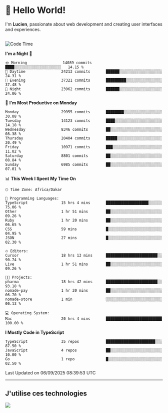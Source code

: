 # 👋 Hello World!

I'm **Lucien**, passionate about web development and creating user interfaces and experiences.

##

<!--START_SECTION:waka-->
![Code Time](http://img.shields.io/badge/Code%20Time-3%2C657%20hrs%2023%20mins-blue)

**I'm a Night 🦉** 

```text
🌞 Morning                14089 commits       ████░░░░░░░░░░░░░░░░░░░░░   14.15 % 
🌆 Daytime                24213 commits       ██████░░░░░░░░░░░░░░░░░░░   24.31 % 
🌃 Evening                37321 commits       █████████░░░░░░░░░░░░░░░░   37.48 % 
🌙 Night                  23962 commits       ██████░░░░░░░░░░░░░░░░░░░   24.06 % 
```
📅 **I'm Most Productive on Monday** 

```text
Monday                   29955 commits       ████████░░░░░░░░░░░░░░░░░   30.08 % 
Tuesday                  14123 commits       ████░░░░░░░░░░░░░░░░░░░░░   14.18 % 
Wednesday                8346 commits        ██░░░░░░░░░░░░░░░░░░░░░░░   08.38 % 
Thursday                 20404 commits       █████░░░░░░░░░░░░░░░░░░░░   20.49 % 
Friday                   10971 commits       ███░░░░░░░░░░░░░░░░░░░░░░   11.02 % 
Saturday                 8801 commits        ██░░░░░░░░░░░░░░░░░░░░░░░   08.84 % 
Sunday                   6985 commits        ██░░░░░░░░░░░░░░░░░░░░░░░   07.01 % 
```


📊 **This Week I Spent My Time On** 

```text
🕑︎ Time Zone: Africa/Dakar

💬 Programming Languages: 
TypeScript               15 hrs 4 mins       ███████████████████░░░░░░   75.06 % 
Other                    1 hr 51 mins        ██░░░░░░░░░░░░░░░░░░░░░░░   09.26 % 
Ruby                     1 hr 20 mins        ██░░░░░░░░░░░░░░░░░░░░░░░   06.65 % 
CSS                      59 mins             █░░░░░░░░░░░░░░░░░░░░░░░░   04.95 % 
JSON                     27 mins             █░░░░░░░░░░░░░░░░░░░░░░░░   02.30 % 

🔥 Editors: 
Cursor                   18 hrs 13 mins      ███████████████████████░░   90.74 % 
Live                     1 hr 51 mins        ██░░░░░░░░░░░░░░░░░░░░░░░   09.26 % 

🐱‍💻 Projects: 
pharma                   18 hrs 42 mins      ███████████████████████░░   93.18 % 
nomade-pay               1 hr 20 mins        ██░░░░░░░░░░░░░░░░░░░░░░░   06.70 % 
nomade-store             1 min               ░░░░░░░░░░░░░░░░░░░░░░░░░   00.13 % 

💻 Operating System: 
Mac                      20 hrs 4 mins       █████████████████████████   100.00 % 
```

**I Mostly Code in TypeScript** 

```text
TypeScript               35 repos            ██████████████████████░░░   87.50 % 
JavaScript               4 repos             ██░░░░░░░░░░░░░░░░░░░░░░░   10.00 % 
Go                       1 repo              █░░░░░░░░░░░░░░░░░░░░░░░░   02.50 % 
```




 Last Updated on 06/09/2025 08:39:53 UTC
<!--END_SECTION:waka-->
---

## J'utilise ces technologies

<p align="left">
  <a href="https://skillicons.dev">
    <img src="https://skillicons.dev/icons?i=ts,js,go,ruby,css,scss,tailwind,react,vite,nextjs,docker,figma,ableton" />
  </a>
</p>


